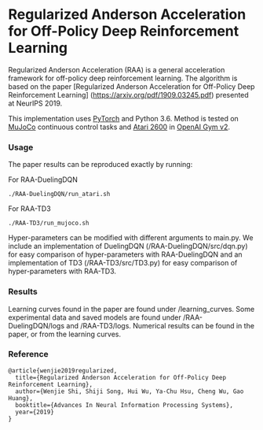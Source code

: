 # Regularized Anderson Acceleration for Off-Policy Deep Reinforcement Learning

Regularized Anderson Acceleration (RAA) is a general acceleration framework for off-policy deep reinforcement learning. 
The algorithm is based on the paper [Regularized Anderson Acceleration for Off-Policy Deep Reinforcement Learning]
(https://arxiv.org/pdf/1909.03245.pdf) presented at NeurIPS 2019.

This implementation uses [PyTorch](https://github.com/pytorch/pytorch) and Python 3.6.
Method is tested on [MuJoCo](http://www.mujoco.org/) continuous control tasks and [Atari 2600](https://github.com/openai/atari-py)
in [OpenAI Gym v2](https://github.com/openai/gym). 

### Usage
The paper results can be reproduced exactly by running:

For RAA-DuelingDQN
```
./RAA-DuelingDQN/run_atari.sh
```
For RAA-TD3
```
./RAA-TD3/run_mujoco.sh
```

Hyper-parameters can be modified with different arguments to main.py. We include an implementation of DuelingDQN (/RAA-DuelingDQN/src/dqn.py) for 
easy comparison of hyper-parameters with RAA-DuelingDQN and an implementation of TD3 (/RAA-TD3/src/TD3.py) for 
easy comparison of hyper-parameters with RAA-TD3. 

### Results
Learning curves found in the paper are found under /learning_curves. 
Some experimental data and saved models are found under /RAA-DuelingDQN/logs and /RAA-TD3/logs.
Numerical results can be found in the paper, or from the learning curves.

### Reference
```
@article{wenjie2019regularized,
  title={Regularized Anderson Acceleration for Off-Policy Deep Reinforcement Learning},
  author={Wenjie Shi, Shiji Song, Hui Wu, Ya-Chu Hsu, Cheng Wu, Gao Huang},
  booktitle={Advances In Neural Information Processing Systems},
  year={2019}
}
```



